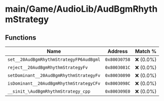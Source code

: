 # main/Game/AudioLib/AudBgmRhythmStrategy

## Functions

| Name | Address | Match % |
|------|---------|---------|
| `set__20AudBgmRhythmStrategyFP6AudBgml` | `0x80030758` | :x: (0.0%) |
| `reject__20AudBgmRhythmStrategyFv` | `0x8003081C` | :x: (0.0%) |
| `setDominant__20AudBgmRhythmStrategyFv` | `0x80030890` | :x: (0.0%) |
| `isDominant__20AudBgmRhythmStrategyCFv` | `0x8003098C` | :x: (0.0%) |
| `__sinit_\AudBgmRhythmStrategy_cpp` | `0x800309E0` | :x: (0.0%) |